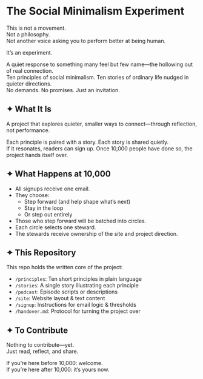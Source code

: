 # The Social Minimalism Experiment

This is not a movement.  
Not a philosophy.  
Not another voice asking you to perform better at being human.

It’s an experiment.

A quiet response to something many feel but few name—the hollowing out of real connection.  
Ten principles of social minimalism. Ten stories of ordinary life nudged in quieter directions.  
No demands. No promises. Just an invitation.

## ✦ What It Is
A project that explores quieter, smaller ways to connect—through reflection, not performance.

Each principle is paired with a story. Each story is shared quietly.  
If it resonates, readers can sign up. Once 10,000 people have done so, the project hands itself over.

## ✦ What Happens at 10,000
- All signups receive one email.
- They choose:
  - Step forward (and help shape what’s next)
  - Stay in the loop
  - Or step out entirely
- Those who step forward will be batched into circles.
- Each circle selects one steward.
- The stewards receive ownership of the site and project direction.

## ✦ This Repository
This repo holds the written core of the project:

- `/principles`: Ten short principles in plain language  
- `/stories`: A single story illustrating each principle  
- `/podcast`: Episode scripts or descriptions  
- `/site`: Website layout & text content  
- `/signup`: Instructions for email logic & thresholds  
- `/handover.md`: Protocol for turning the project over

## ✦ To Contribute
Nothing to contribute—yet.  
Just read, reflect, and share.

If you’re here before 10,000: welcome.  
If you’re here after 10,000: it’s yours now.